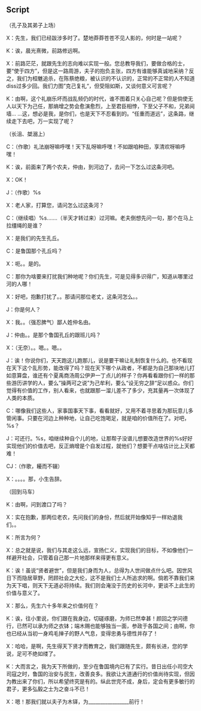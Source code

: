 ## Script

（孔子及其弟子上场）

X：先生，我们已经跋涉多时了。楚地莽莽苍苍不见人影的，何时是一站呢？

K：诶，晨光熹微，前路修远啊。

X：前路茫茫，就跟先生的志向难以实现一般。您总教导我们，要做合格的士，要“使于四方”，但是这一路周游，夫子的抱负主张，四方有谁能够真诚地采纳？反之，我们为桓魋追杀，在陈蔡绝粮，被认识的不认识的，正常的不正常的人不知道diss过多少回。我们力图”克己复礼“，但受阻如斯，又谈何意义可言呢？

K：由啊，这个礼崩乐坏而战乱频仍的时代，谁不图着只关心自己呢？但是倘使无人以天下为己任，那熵增之势会愈演愈烈，上至君臣相悖，下至父子不和，兄弟阋墙... ...这，想必是我，是你们，也是天下不忍看到的。“任重而道远”，这条路，继续走下去吧，万一实现了呢？

（长沮、桀溺上）

C：（作歌）礼法崩呀嘛呼嘿！天下乱呀嘛呼嘿！不如跟咱种田，享清欢呀嘛呼嘿！

K：诶，前面来了两个农夫，仲由，到河边了，去问一下怎么过这条河吧。

X：OK！

J：（作歌）%s

X：老人家，打算您，请问怎么过这条河？

C：（继续唱）%s.......（半天才转过来）过河嘛。老夫倒想先问一句，那个在马上拉缰绳的是谁？

X：是我们的先生孔丘。

C：是鲁国那个孔丘吗？

X：呃。。是的。

C：那你为啥要来打扰我们种地呢？你们先生，可是见得多识得广，知道从哪里过河的人哪！

X：好吧，抱歉打扰了。。那请问那位老丈，这条河怎么。。

J：你是何人？

X：我。。（强忍脾气）鄙人姓仲名由。

J：仲由。。是那个鲁国孔丘的跟班儿吗？

X：（无奈）。。嗯。。嗯。。

J：诶！你说你们，天天跑这儿跑那儿，说是要干嘛让礼制恢复什么的。也不看现在天下这个乱形势，能改得了吗？现在天下哪个从政者，不都是为自己那块地儿打如意算盘，谁还有个夏禹商汤周公伊尹一丁点儿的样子？你再看看跟你们一样的那些游历讲学的人，要么”操两可之说”为己牟利，要么“设无穷之辞“足以惑众。你们觉得有价值的工作，别人看来，也就跟那一溜儿差不了多少，充其量再一次体现了人类的本质。

C：哪像我们这些人，家事国事天下事，看看就好，又用不着寻思着为那玩意儿多管闲事。只要在河边上种种地，让自己吃饱喝足，就是咱的价值所在了。对吧，%s？

J：可还行。%s，咱继续种自个儿的地，让那帮子没谱儿想要改造世界的%s好好实现他们的价值去吧，反正熵增是个自发过程，就他们？想要干点啥估计比上天都难！

CJ：（作歌，耰而不辍）

X：。。。。那，小生告辞。



（回到马车）

K：由啊，问到渡口了吗？

X：实在抱歉，那两位老农，先问我们的身份，然后就开始像知乎一样劝退我们。。

K：所言为何？

X：总之就是说，我们与其走这么远，宣扬仁义，实现我们的目标，不如像他们一样避开社会，只管着自己那一片地那样来得更有意义。

K：诶！虽说“贤者避世”，但是我们身而为人，总得为人世间做点什么吧。因世风日下而隐居草野，罔顾社会之大伦，这不是我们士人所追求的啊。倘若不靠我们来为天下唱，则天下无道必将持续。我们则会淹没于历史的长河中，更谈不上此生的价值与意义了。

X：那么，先生六十多年来之价值何在？

K：诶，往小里说，你们跟在我身边，切磋琢磨，为师已然幸甚！颜回之学问德行，已然可以承为师之衣钵；端木赐也能够独当一面，参政于各国之间；由啊，你也已经从当初一身鸡毛掸子的野人气息，变得忠勇与德性并存了！

X：哈哈，是啊，先生得天下贤才而教育之，我们跟随先生，颇有长进，您的学说，足可不绝如缕了。

K：大而言之，我为天下所做的，至少在鲁国境内已有了实行。昔日出任小司空大司寇之时，鲁国的治安与民生，改善良多。我欲让大道通行的价值尚待实现，但因为教出来了你们，所以希望终究是有的。纵此世完不成，身后，定会有更多敏行的君子，更多弘毅之士为之奋斗不已！

X：嗯！那我们就以夫子为木铎，为_________________前行！


